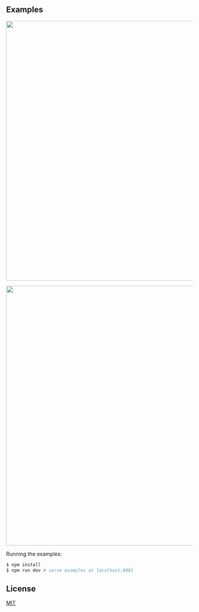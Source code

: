 



## Examples
<p align="center">
  <img width="700px" src="https://github.com/CNliushuang/vue-fs/examples/fullCalendar.png">
</p>

<p align="center">
  <img width="700px" src="https://github.com/CNliushuang/vue-fs/examples/kityMinder.png">
</p>

Running the examples:

``` bash
$ npm install
$ npm run dev # serve examples at localhost:8081
```

## License

[MIT](http://opensource.org/licenses/MIT)
